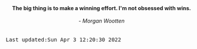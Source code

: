
<div align="center"><b><span>The big thing is to make a winning effort. I'm not obsessed with wins.</span></b><br><br><i> - Morgan Wootten</i></div>
<br><br><kbd>Last updated:Sun Apr  3 12:20:30 2022</kbd>
